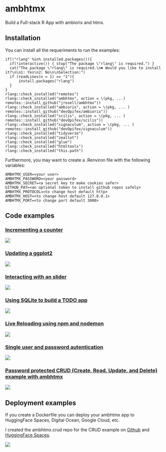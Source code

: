 # ambhtmx

Build a Full-stack R App with ambiorix and htmx.

## Installation

You can install all the requeriments to run the examples:

```
if(!"rlang" %in% installed.packages()){
  if(!interactive()) { stop("The package \"rlang\" is required.") }
  cat("The package \"rlang\" is required.\n✖ Would you like to install it?\n\n1: Yes\n2: No\n\nSelection:")  
  if (readLines(n = 1) == "1"){
      install.packages("rlang")
  }  
}
rlang::check_installed("remotes")
rlang::check_installed("ambhtmx", action = \(pkg, ...) remotes::install_github("jrosell/ambhtmx"))
rlang::check_installed("ambiorix", action = \(pkg, ... ) remotes::install_github("devOpifex/ambiorix"))
rlang::check_installed("scilis", action = \(pkg, ... ) remotes::install_github("devOpifex/scilis"))
rlang::check_installed("signaculum", action = \(pkg, ... ) remotes::install_github("devOpifex/signaculum"))
rlang::check_installed("tidyverse")
rlang::check_installed("zeallot")
rlang::check_installed("glue")
rlang::check_installed("htmltools")
rlang::check_installed("this.path")
```

Furthermore, you may want to create a .Renviron file with the following variables:

```
AMBHTMX_USER=<your user>
AMBHTMX_PASSWORD=<your password>
AMBHTMX_SECRET=<a secret key to make cookies safer>
GITHUB_PAT=<an optional token to install github repos safely>
AMBHTMX_PROTOCOL=<to change host default http>
AMBHTMX_HOST=<to change host default 127.0.0.1>
AMBHTMX_PORT=<to change port default 3000>
````

## Code examples

### [Incrementing a counter](https://github.com/jrosell/ambhtmx/blob/main/inst/examples/01-counter.R)
[![](https://raw.githubusercontent.com/jrosell/ambhtmx/main/inst/examples/01.png)](https://github.com/jrosell/ambhtmx/blob/main/inst/examples/01-counter.R)

### [Updating a ggplot2](https://github.com/jrosell/ambhtmx/blob/main/inst/examples/02-ggplot2.R)
[![](https://raw.githubusercontent.com/jrosell/ambhtmx/main/inst/examples/02.png)](https://github.com/jrosell/ambhtmx/blob/main/inst/examples/02-ggplot2.R)

### [Interacting with an slider](https://github.com/jrosell/ambhtmx/blob/main/inst/examples/03-slider.R)
[![](https://raw.githubusercontent.com/jrosell/ambhtmx/main/inst/examples/03.png)](https://github.com/jrosell/ambhtmx/blob/main/inst/examples/03-slider.R)

### [Using SQLite to build a TODO app](https://github.com/jrosell/ambhtmx/blob/main/inst/examples/04-todo.R)
[![](https://raw.githubusercontent.com/jrosell/ambhtmx/main/inst/examples/04.png)](https://github.com/jrosell/ambhtmx/blob/main/inst/examples/04-todo.R)

### [Live Reloading using npm and nodemon](https://github.com/jrosell/ambhtmx/blob/main/inst/examples/05-live.R)
[![](https://raw.githubusercontent.com/jrosell/ambhtmx/main/inst/examples/05.png)](https://github.com/jrosell/ambhtmx/blob/main/inst/examples/05-live.R)

### [Single user and password autentication](https://github.com/jrosell/ambhtmx/blob/main/inst/examples/06-basic-auth.R)
[![](https://raw.githubusercontent.com/jrosell/ambhtmx/main/inst/examples/06.png)](https://github.com/jrosell/ambhtmx/blob/main/inst/examples/06-basic-auth.R)


### [Password protected CRUD (Create, Read, Update, and Delete) example with ambhtmx](https://github.com/jrosell/ambhtmx/blob/main/inst/examples/07-crud.R)
[![](https://raw.githubusercontent.com/jrosell/ambhtmx/main/inst/examples/07.png)](https://github.com/jrosell/ambhtmx/blob/main/inst/examples/07-crud.R)


## Deployment examples

If you create a Dockerfile you can deploy your ambhtmx app to HuggingFace Spaces, Digital Ocean, Google Cloud, etc.

I created the ambhtmx.crud repo for the CRUD example on [Github](https://github.com/jrosell/ambhtmx.crud) and [HuggingFace Spaces](https://huggingface.co/spaces/jrosell/ambhtmx.crud).

![](https://raw.githubusercontent.com/jrosell/ambhtmx/main/inst/examples/huggingface-spaces-Dockerfile.png)

